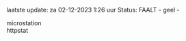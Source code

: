 laatste update: 
za 02-12-2023  1:26   uur 
Status: FAALT - geel - 
<div class="service R">microstation</div><div class="service G">httpstat</div>